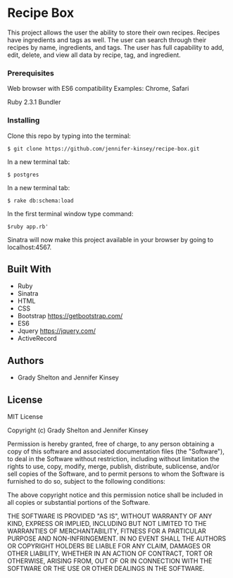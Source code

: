 # Recipe Box

This project allows the user the ability to store their own recipes. Recipes have ingredients and tags as well. The user can search through their recipes by name, ingredients, and tags. The user has full capability to add, edit, delete, and view all data by recipe, tag, and ingredient.

### Prerequisites

Web browser with ES6 compatibility
Examples: Chrome, Safari

Ruby 2.3.1
Bundler

### Installing

Clone this repo by typing into the terminal:
```
$ git clone https://github.com/jennifer-kinsey/recipe-box.git
```

In a new terminal tab:
```
$ postgres
```

In a new terminal tab:
```
$ rake db:schema:load
```

In the first terminal window type command:
```
$ruby app.rb'
```
Sinatra will now make this project available in your browser by going to localhost:4567.


## Built With

* Ruby
* Sinatra
* HTML
* CSS
* Bootstrap https://getbootstrap.com/
* ES6
* Jquery https://jquery.com/
* ActiveRecord

## Authors

* Grady Shelton and Jennifer Kinsey

## License

MIT License

Copyright (c) Grady Shelton and Jennifer Kinsey

Permission is hereby granted, free of charge, to any person obtaining a copy
of this software and associated documentation files (the "Software"), to deal
in the Software without restriction, including without limitation the rights
to use, copy, modify, merge, publish, distribute, sublicense, and/or sell
copies of the Software, and to permit persons to whom the Software is
furnished to do so, subject to the following conditions:

The above copyright notice and this permission notice shall be included in all
copies or substantial portions of the Software.

THE SOFTWARE IS PROVIDED "AS IS", WITHOUT WARRANTY OF ANY KIND, EXPRESS OR
IMPLIED, INCLUDING BUT NOT LIMITED TO THE WARRANTIES OF MERCHANTABILITY,
FITNESS FOR A PARTICULAR PURPOSE AND NON-INFRINGEMENT. IN NO EVENT SHALL THE
AUTHORS OR COPYRIGHT HOLDERS BE LIABLE FOR ANY CLAIM, DAMAGES OR OTHER
LIABILITY, WHETHER IN AN ACTION OF CONTRACT, TORT OR OTHERWISE, ARISING FROM,
OUT OF OR IN CONNECTION WITH THE SOFTWARE OR THE USE OR OTHER DEALINGS IN THE
SOFTWARE.
